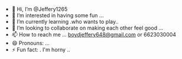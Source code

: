 - 👋 Hi, I’m @Jeffery1265
- 👀 I’m interested in having some fun ...
- 🌱 I’m currently learning .who wants to play..
- 💞️ I’m looking to collaborate on making each other feel good ...
- 📫 How to reach me ... boydjeffery648@gmail.com or 6623030004
- 😄 Pronouns: ...
- ⚡ Fun fact: . I'm horny ..

<!---
Jeffery1265/Jeffery1265 is a ✨ special ✨ repository because its `README.md` (this file) appears on your GitHub profile.
You can click the Preview link to take a look at your changes.
--->
